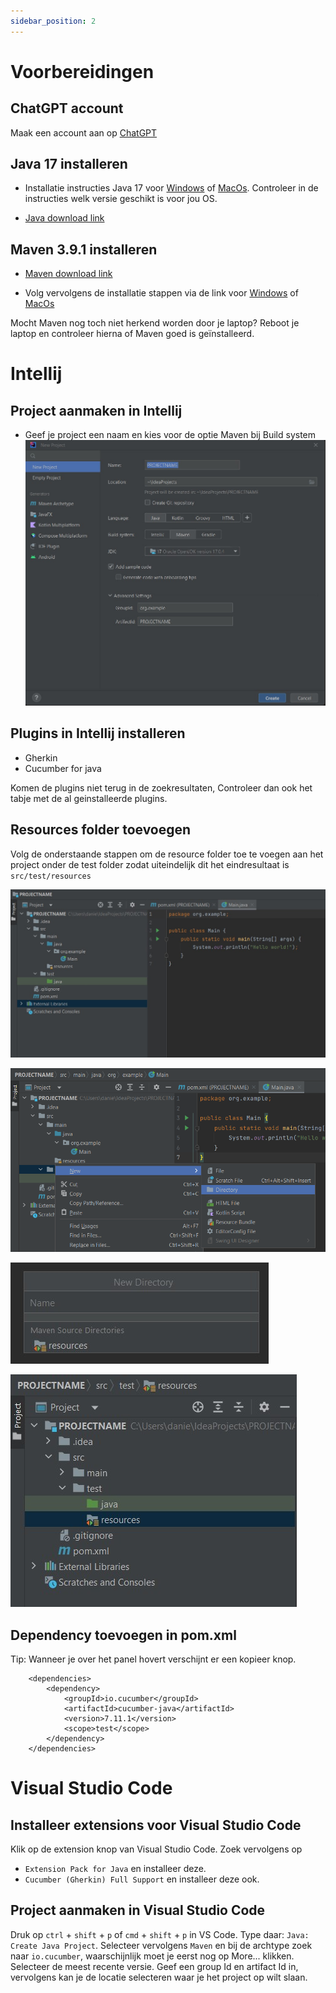 ```yaml
---
sidebar_position: 2
---
```


# Voorbereidingen

## ChatGPT account
Maak een account aan op [ChatGPT](https://chat.openai.com/)

## Java 17 installeren
- Installatie instructies Java 17 voor [Windows](https://java.tutorials24x7.com/blog/how-to-install-java-17-on-windows) of [MacOs](https://www.codejava.net/java-se/install-oracle-jdk-17-on-macos). Controleer in de instructies welk versie geschikt is voor jou OS.

- [Java download link](https://www.oracle.com/java/technologies/javase/jdk17-archive-downloads.html)

##  Maven 3.9.1 installeren
- [Maven download link](https://dlcdn.apache.org/maven/maven-3/3.9.1/binaries/apache-maven-3.9.1-bin.zip)

- Volg vervolgens de installatie stappen via de link voor [Windows](https://phoenixnap.com/kb/install-maven-windows) of [MacOs](https://www.digitalocean.com/community/tutorials/install-maven-mac-os)

Mocht Maven nog toch niet herkend worden door je laptop? Reboot je laptop en controleer hierna of Maven goed is geïnstalleerd.

# Intellij

##  Project aanmaken in Intellij
- Geef je project een naam en kies voor de optie Maven bij Build system
![project.jpg](project.jpg)

##  Plugins in Intellij installeren
- Gherkin
- Cucumber for java 

Komen de plugins niet terug in de zoekresultaten, Controleer dan ook het tabje met de al geinstalleerde plugins.


## Resources folder toevoegen
Volg de onderstaande stappen om de resource folder toe te voegen aan het project onder de test folder zodat uiteindelijk dit het eindresultaat is ``` src/test/resources ```

![stap1.jpg](stap1.jpg)

![stap2.png](stap2.png)

![stap3.jpg](stap3.jpg)

![stap4.jpg](stap4.jpg)

##  Dependency toevoegen in pom.xml
Tip: Wanneer je over het panel hovert verschijnt er een kopieer knop.
``` 
    <dependencies>
        <dependency>
            <groupId>io.cucumber</groupId>
            <artifactId>cucumber-java</artifactId>
            <version>7.11.1</version>
            <scope>test</scope>
        </dependency>
    </dependencies>
```

# Visual Studio Code

## Installeer extensions voor Visual Studio Code
Klik op de extension knop van Visual Studio Code. Zoek vervolgens op 
- `Extension Pack for Java` en installeer deze. 
- `Cucumber (Gherkin) Full Support` en installeer deze ook.

## Project aanmaken in Visual Studio Code
Druk op `ctrl` + `shift` + `p` of `cmd` + `shift` + `p` in VS Code.
Type daar: `Java: Create Java Project`.
Selecteer vervolgens `Maven` en bij de archtype zoek naar `io.cucumber`, waarschijnlijk moet je eerst nog op More... klikken. Selecteer de meest recente versie.
Geef een group Id en artifact Id in, vervolgens kan je de locatie selecteren waar je het project op wilt slaan.

